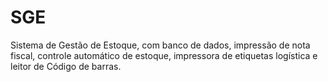 # SGE
Sistema de Gestão de Estoque, com banco de dados, impressão de nota fiscal, controle automático de estoque, impressora de etiquetas logística e leitor de Código de barras.
